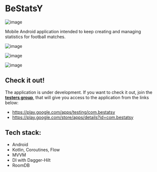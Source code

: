 # BeStatsY
![image](https://github.com/MatLeg25/BeStatsY_official/assets/70913892/87b6504e-5e1c-4950-9350-99d3a093c378)

Mobile Android application intended to keep creating and managing statistics for football matches.

![image](https://github.com/MatLeg25/BeStatsY_official/assets/70913892/b62f120f-61ac-4c0f-afb9-9045122d5f0e)

![image](https://github.com/MatLeg25/BeStatsY_official/assets/70913892/d6211994-c18c-4833-8c9b-8ddc26108328)

![image](https://github.com/MatLeg25/BeStatsY_official/assets/70913892/63c6318f-f53e-403c-8d07-f25599ea052a)


## Check it out!
The application is under development. If you want to check it out, join the <b>[testers group](https://groups.google.com/g/bestatsy)</b>, that will give you access to the application from the links below:
 - https://play.google.com/apps/testing/com.bestatsy
 - https://play.google.com/store/apps/details?id=com.bestatsy


## Tech stack:
- Android
- Kotlin, Coroutines, Flow
- MVVM
- DI with Dagger-Hilt
- RoomDB

<!-- ## Check it out!The application is in the testing phase. If you want to check it out, you can follow this link:<b>[BeStatsy](https://play.google.com/apps/testing/com.bestatsy)</b> -->
